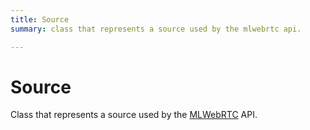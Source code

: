 ```yaml
---
title: Source
summary: class that represents a source used by the mlwebrtc api. 

---
```


# Source




Class that represents a source used by the [MLWebRTC](/versioned_docs/version-14-Jun-2023/unity-api/api/UnityEngine.XR.MagicLeap/MLWebRTC/UnityEngine.XR.MagicLeap.MLWebRTC.md) API.   






